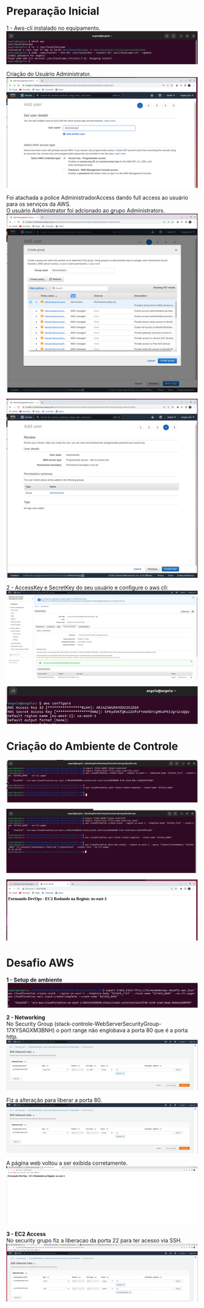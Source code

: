 # Preparação Inicial<br>
1 - Aws-cli instalado no equipamento.
![prep01](Imagens/Preparacao_Ambiante/Imagem_1.png)

Criação do Usuário Administrator. 
![prep02](Imagens/Preparacao_Ambiante/Imagem_2.png)

Foi atachada a police AdministradorAccess dando full access ao usuário para os serviços da AWS.<br>
O usuário Administrator foi adcionado ao grupo Administrators.
![prep03](Imagens/Preparacao_Ambiante/Imagem_3.png)

![prep04](Imagens/Preparacao_Ambiante/Imagem_4.png)

2 - AccessKey e SecretKey do seu usuário e configure o aws cli:
![prep05](Imagens/Preparacao_Ambiante/Imagem_5.png)

![cria06](Imagens/Criancao_Ambiente/Imagem_6.png)

# Criação do Ambiente de Controle<br>
![cria07](Imagens/Criancao_Ambiente/Imagem_7.png)

![cria08](Imagens/Criancao_Ambiente/Imagem_8.png)

![cria09](Imagens/Criancao_Ambiente/Imagem_9.png)

# Desafio AWS

**1 - Setup de ambiente**<br>
![setup10](Imagens/1_Setup_Ambiente/Imagem_10.png)

**2 - Networking**<br>
No Security Group (stack-controle-WebServerSecurityGroup-17XYSAGXM3BNH) o port range não englobava a porta 80 que é a porta http.<br>
![netw11](Imagens/2_Networking/Imagem_11.png)

Fiz a alteração para liberar a porta 80.<br>
![netw12](Imagens/2_Networking/Imagem_12.png)

A página web voltou a ser exibida corretamente.<br>
![netw13](Imagens/2_Networking/Imagem_13.png)

**3 - EC2 Access**<br>
No security grupo fiz a liberacao da porta 22 para ter acesso via SSH. 
![ec2Ace14](Imagens/3_EC2_Access/Imagem_14.png)



